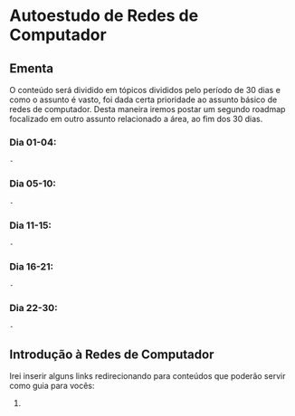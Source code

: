 # Autoestudo de Redes de Computador

## Ementa 
O conteúdo será dividido em tópicos divididos pelo período de 30 dias e como o assunto é vasto, foi dada certa prioridade ao assunto básico de redes de computador.
Desta maneira iremos postar um segundo roadmap focalizado em outro assunto relacionado a área, ao fim dos 30 dias.

### Dia 01-04: 
    - 

### Dia 05-10: 
    - 

### Dia 11-15: 
    - 

### Dia 16-21: 
    - 

### Dia 22-30: 
    - 
    
## Introdução à Redes de Computador
Irei inserir alguns links redirecionando para conteúdos que poderão servir como guia para vocês:

1. 
